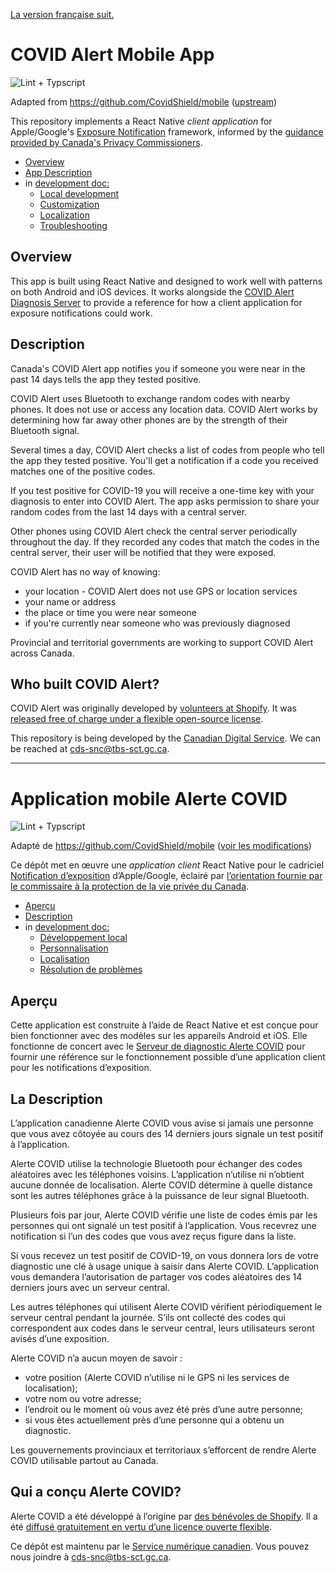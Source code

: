[La version française suit.](#application-mobile-alerte-covid)

# COVID Alert Mobile App

![Lint + Typscript](https://github.com/cds-snc/covid-alert-app/workflows/CI/badge.svg)

Adapted from <https://github.com/CovidShield/mobile> ([upstream](https://github.com/cds-snc/covid-alert-app/blob/master/FORK.md))

This repository implements a React Native _client application_ for Apple/Google's [Exposure
Notification](https://www.apple.com/covid19/contacttracing) framework, informed by the [guidance provided by Canada's Privacy Commissioners](https://priv.gc.ca/en/opc-news/speeches/2020/s-d_20200507/).

- [Overview](#overview)
- [App Description](#description)
- in [development doc:](DEVELOP.md)
    - [Local development](DEVELOP.md#local-development)
    - [Customization](DEVELOP.md#customization)
    - [Localization](DEVELOP.md#localization)
    - [Troubleshooting](DEVELOP.md#troubleshooting)

## Overview

This app is built using React Native and designed to work well with patterns on both Android and iOS devices. It works alongside the [COVID Alert Diagnosis Server](https://github.com/cds-snc/covid-alert-server) to provide a reference for how a client application for exposure notifications could work.

## Description

Canada's COVID Alert app notifies you if someone you were near in the past 14 days tells the app they tested positive.

COVID Alert uses Bluetooth to exchange random codes with nearby phones.
It does not use or access any location data.
COVID Alert works by determining how far away other phones are by the strength of their Bluetooth signal.

Several times a day, COVID Alert checks a list of codes from people who tell the app they tested positive.
You'll get a notification if a code you received matches one of the positive codes.

If you test positive for COVID-19 you will receive a one-time key with your diagnosis to enter into COVID Alert.
The app asks permission to share your random codes from the last 14 days with a central server.

Other phones using COVID Alert check the central server periodically throughout the day.
If they recorded any codes that match the codes in the central server, their user will be notified that they were exposed.

COVID Alert has no way of knowing:

* your location - COVID Alert does not use GPS or location services
* your name or address
* the place or time you were near someone
* if you're currently near someone who was previously diagnosed

Provincial and territorial governments are working to support COVID Alert across Canada.

## Who built COVID Alert?

COVID Alert was originally developed by [volunteers at Shopify](https://www.covidshield.app/). It was [released free of charge under a flexible open-source license](https://github.com/CovidShield/mobile).

This repository is being developed by the [Canadian Digital Service](https://digital.canada.ca/). We can be reached at <cds-snc@tbs-sct.gc.ca>.

---

# Application mobile Alerte COVID

![Lint + Typscript](https://github.com/cds-snc/covid-alert-app/workflows/CI/badge.svg)

Adapté de <https://github.com/CovidShield/mobile> ([voir les modifications](https://github.com/cds-snc/covid-alert-app/blob/master/FORK.md))

Ce dépôt met en œuvre une _application client_ React Native pour le cadriciel [Notification
d’exposition](https://www.apple.com/covid19/contacttracing) d’Apple/Google, éclairé par [l’orientation fournie par le commissaire à la protection de la vie privée du Canada](https://priv.gc.ca/fr/opc-news/speeches/2020/s-d_20200507/).

- [Aperçu](#aperçu)
- [Description](#la-description)
- in [development doc:](DEVELOP.md#application-mobile-alerte-covid)
    - [Développement local](DEVELOP.md#développement-local)
    - [Personnalisation](DEVELOP.md#personnalisation)
    - [Localisation](DEVELOP.md#localisation)
    - [Résolution de problèmes](DEVELOP.md#Résolution-de-problèmes)

## Aperçu

Cette application est construite à l’aide de React Native et est conçue pour bien fonctionner avec des modèles sur les appareils Android et iOS. Elle fonctionne de concert avec le [Serveur de diagnostic Alerte COVID](https://github.com/cds-snc/covid-alert-server) pour fournir une référence sur le fonctionnement possible d’une application client pour les notifications d’exposition.

## La Description
L’application canadienne Alerte COVID vous avise si jamais une personne que vous avez côtoyée au cours des 14 derniers jours signale un test positif à l’application.

Alerte COVID utilise la technologie Bluetooth pour échanger des codes aléatoires avec les téléphones voisins.
L’application n’utilise ni n’obtient aucune donnée de localisation.
Alerte COVID détermine à quelle distance sont les autres téléphones grâce à la puissance de leur signal Bluetooth.

Plusieurs fois par jour, Alerte COVID vérifie une liste de codes émis par les personnes qui ont signalé un test positif à l’application.
Vous recevrez une notification si l’un des codes que vous avez reçus figure dans la liste.

Si vous recevez un test positif de COVID-19, on vous donnera lors de votre diagnostic une clé à usage unique à saisir dans Alerte COVID.
L’application vous demandera l’autorisation de partager vos codes aléatoires des 14 derniers jours avec un serveur central.

Les autres téléphones qui utilisent Alerte COVID vérifient périodiquement le serveur central pendant la journée.
S’ils ont collecté des codes qui correspondent aux codes dans le serveur central, leurs utilisateurs seront avisés d’une exposition.

Alerte COVID n’a aucun moyen de savoir :

* votre position (Alerte COVID n’utilise ni le GPS ni les services de localisation);
* votre nom ou votre adresse;
* l’endroit ou le moment où vous avez été près d’une autre personne;
* si vous êtes actuellement près d’une personne qui a obtenu un diagnostic.

Les gouvernements provinciaux et territoriaux s’efforcent de rendre Alerte COVID utilisable partout au Canada.

## Qui a conçu Alerte COVID?

Alerte COVID a été développé à l’origine par [des bénévoles de Shopify](https://www.covidshield.app/). Il a été [diffusé gratuitement en vertu d’une licence ouverte flexible](https://github.com/CovidShield/server).

Ce dépôt est maintenu par le [Service numérique canadien](https://numerique.canada.ca/). Vous pouvez nous joindre à <cds-snc@tbs-sct.gc.ca>.
